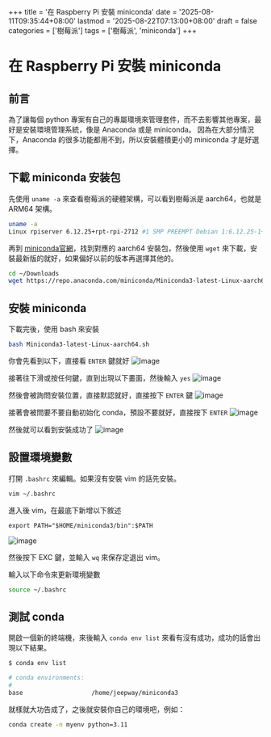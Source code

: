 +++
title = '在 Raspberry Pi 安裝 miniconda'
date = '2025-08-11T09:35:44+08:00'
lastmod = '2025-08-22T07:13:00+08:00'
draft = false
categories = ['樹莓派']
tags = ['樹莓派', 'miniconda']
+++

# 在 Raspberry Pi 安裝 miniconda

## 前言
為了讓每個 python 專案有自己的專屬環境來管理套件，而不去影響其他專案，最好是安裝環境管理系統，像是 Anaconda 或是 miniconda。
因為在大部分情況下，Anaconda 的很多功能都用不到，所以安裝體積更小的 miniconda 才是好選擇。

## 下載 miniconda 安装包
先使用 `uname -a` 來查看樹莓派的硬體架構，可以看到樹莓派是 aarch64，也就是 ARM64 架構。
```bash
uname -a
Linux rpiserver 6.12.25+rpt-rpi-2712 #1 SMP PREEMPT Debian 1:6.12.25-1+rpt1 (2025-04-30) aarch64 GNU/Linux
```

再到 [miniconda官網](https://repo.anaconda.com/miniconda/)，找到對應的 aarch64 安裝包，然後使用 `wget` 來下載，安裝最新版的就好，如果偏好以前的版本再選擇其他的。
```bash
cd ~/Downloads
wget https://repo.anaconda.com/miniconda/Miniconda3-latest-Linux-aarch64.sh
```

## 安裝 miniconda
下載完後，使用 bash 來安裝
```bash
bash Miniconda3-latest-Linux-aarch64.sh
```

你會先看到以下，直接看 `ENTER` 鍵就好
![image](https://hackmd.io/_uploads/SkiWr_vueg.png)

接著往下滑或按任何鍵，直到出現以下畫面，然後輸入 `yes`
![image](https://hackmd.io/_uploads/rJGISdwOgl.png)

然後會被詢問安裝位置，直接默認就好，直接按下 `ENTER` 鍵
![image](https://hackmd.io/_uploads/SyBtSOvOll.png)

接著會被問要不要自動初始化 conda，預設不要就好，直接按下 `ENTER` 
![image](https://hackmd.io/_uploads/ByqLIuPdee.png)

然後就可以看到安裝成功了
![image](https://hackmd.io/_uploads/BJytU_wOge.png)


## 設置環境變數
打開 `.bashrc` 來編輯。如果沒有安裝 vim 的話先安裝。
```bash
vim ~/.bashrc
```

進入後 vim，在最底下新增以下敘述
```
export PATH="$HOME/miniconda3/bin":$PATH
```
![image](https://hackmd.io/_uploads/rymnD_Pdxe.png)


然後按下 EXC 鍵，並輸入 `wq` 來保存定退出 vim。

輸入以下命令來更新環境變數
```bash
source ~/.bashrc
```

## 測試 conda
開啟一個新的終端機，來後輸入 `conda env list` 來看有沒有成功，成功的話會出現以下結果。
```bash
$ conda env list

# conda environments:
#
base                   /home/jeepway/miniconda3
```

就樣就大功告成了，之後就安裝你自己的環境吧，例如：
```bash
conda create -n myenv python=3.11
```